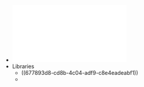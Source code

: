 - ![The Most Complete Starter Kit for MEGA V1.0.2021.05.13.pdf](../assets/The_Most_Complete_Starter_Kit_for_MEGA_V1.0.2021.05.13_1735955218038_0.pdf)
- Libraries
	- ((677893d8-cd8b-4c04-adf9-c8e4eadeabf1))
	-